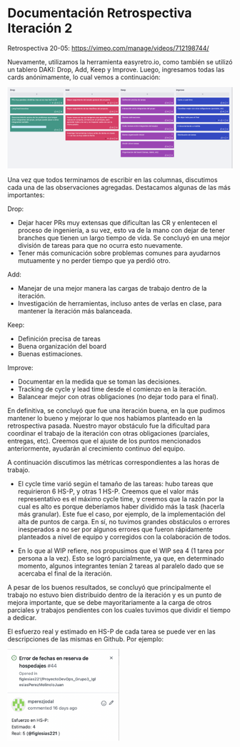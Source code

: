 # Documentación Retrospectiva Iteración 2

Retrospectiva 20-05: https://vimeo.com/manage/videos/712198744/

Nuevamente, utilizamos la herramienta easyretro.io, como también se utilizó un tablero DAKI: Drop, Add, Keep y Improve. Luego, ingresamos todas las cards anónimamente, lo cual vemos a continuación:

<img src="../Imagenes/retro2.png" alt="img" />
 
Una vez que todos terminamos de escribir en las columnas, discutimos cada una de las observaciones agregadas.
Destacamos algunas de las más importantes:
 
Drop:
 
- Dejar hacer PRs muy extensas que dificultan las CR y enlentecen el proceso de ingeniería, a su vez, esto va de la mano con dejar de tener branches que tienen un largo tiempo de vida. Se concluyó en una mejor división de tareas para que no ocurra esto nuevamente.
- Tener más comunicación sobre problemas comunes para ayudarnos mutuamente y no perder tiempo que ya perdió otro.
 
Add:
 
- Manejar de una mejor manera las cargas de trabajo dentro de la iteración.
- Investigación de herramientas, incluso antes de verlas en clase, para mantener la iteración más balanceada.
 
Keep:
 
- Definición precisa de tareas
- Buena organización del board
- Buenas estimaciones.
 
Improve:
 
- Documentar en la medida que se toman las decisiones.
- Tracking de cycle y lead time desde el comienzo en la iteración.
- Balancear mejor con otras obligaciones (no dejar todo para el final).
 
En definitiva, se concluyó que fue una iteración buena, en la que pudimos mantener lo bueno y mejorar lo que nos habíamos planteado en la retrospectiva pasada. Nuestro mayor obstáculo fue la dificultad para coordinar el trabajo de la iteración con otras obligaciones (parciales, entregas, etc). Creemos que el ajuste de los puntos mencionados anteriormente, ayudarán al crecimiento continuo del equipo.
 
A continuación discutimos las métricas correspondientes a las horas de trabajo.
 
- El cycle time varió según el tamaño de las tareas: hubo tareas que requirieron 6 HS-P, y otras 1 HS-P. Creemos que el valor más representativo es el máximo cycle time, y creemos que la razón por la cual es alto es porque deberíamos haber dividido más la task (hacerla más granular). Este fue el caso, por ejemplo, de la implementación del alta de puntos de carga. 
En sí, no tuvimos grandes obstáculos o errores inesperados a no ser por algunos errores que fueron rápidamente planteados a nivel de equipo y corregidos con la colaboración de todos.
 
- En lo que al WIP refiere, nos propusimos que el WIP sea 4 (1 tarea por persona a la vez). Esto se logró parcialmente, ya que, en determinado momento, algunos integrantes tenían 2 tareas al paralelo dado que se acercaba el final de la iteración. 
 
A pesar de los buenos resultados, se concluyó que principalmente el trabajo no estuvo bien distribuido dentro de la iteración y es un punto de mejora importante, que se debe mayoritariamente a la carga de otros parciales y trabajos pendientes con los cuales tuvimos que dividir el tiempo a dedicar.
 
El esfuerzo real y estimado en HS-P de cada tarea se puede ver en las descripciones de las mismas en Github. Por ejemplo:

<img src="../Imagenes/esfuerzoIt2.png" alt="img" style="width:250px;"/>
